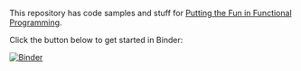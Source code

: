 This repository has code samples and stuff for [Putting the Fun in Functional
Programming](https://cposc.org/sessions/putting-fun-functional-programming/).

Click the button below to get started in Binder:

[![Binder](https://mybinder.org/badge_logo.svg)](https://mybinder.org/v2/gh/edmcman/cposc-fun/master?filepath=notebooks%2Focaml.ipynb)
